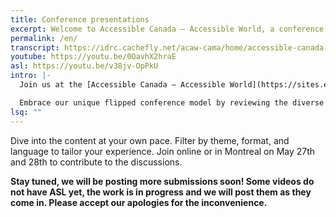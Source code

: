 ```yaml
---
title: Conference presentations
excerpt: Welcome to Accessible Canada — Accessible World, a conference that aims to advance accessibility and inclusive design in various domains.
permalink: /en/
transcript: https://idrc.cachefly.net/acaw-cama/home/accessible-canada-accessible-world-transcript-en.docx
youtube: https://youtu.be/0OavhX2hraE
asl: https://youtu.be/v38jv-OpPkU
intro: |-
  Join us at the [Accessible Canada — Accessible World](https://sites.events.concordia.ca/sites/accessconf/en/accessible-canada-accessible-world/home) conference happening online and in Montreal on May 27 & 28, 2024.

  Embrace our unique flipped conference model by reviewing the diverse array of presentations before the event on this page. This pre-conference exploration allows us to dedicate our time together to tackle 24 critical challenges across four pivotal themes.
lsq: ""
---
```

Dive into the content at your own pace. Filter by theme, format, and language to tailor your experience. Join online or in Montreal on May 27th and 28th to contribute to the discussions. 

**Stay tuned, we will be posting more submissions soon! Some videos do not have ASL yet, the work is in progress and we will post them as they come in. Please accept our apologies for the inconvenience.**
